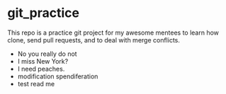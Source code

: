 # git_practice

This repo is a practice git project for my awesome mentees to learn how clone, send pull requests, and to deal with merge conflicts.

- No you really do not
- I miss New York?
- I need peaches.
- modification spendiferation
- test read me


